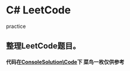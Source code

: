 # C# LeetCode
practice
## 整理LeetCode题目。
#### 代码在[ConsoleSolution\Code](https://github.com/zhaohuan-vip/LeetCode/tree/master/ConsoleSolution/Code)下 菜鸟一枚仅供参考
